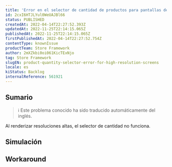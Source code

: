 ```yaml
---
title: 'Error en el selector de cantidad de productos para pantallas de alta resolución'
id: 2cxI6HTJLYul0WeUAJBl66
status: PUBLISHED
createdAt: 2022-04-14T22:27:52.393Z
updatedAt: 2022-11-25T22:14:15.065Z
publishedAt: 2022-11-25T22:14:15.065Z
firstPublishedAt: 2022-04-14T22:27:52.754Z
contentType: knownIssue
productTeam: Store Framework
author: 2mXZkbi0oi061KicTExNjo
tag: Store Framework
slugEN: product-quantity-selector-error-for-high-resolution-screens
locale: es
kiStatus: Backlog
internalReference: 561921
---
```


## Sumario

>ℹ️ Este problema conocido ha sido traducido automáticamente del inglés.


Al renderizar resoluciones altas, el selector de cantidad no funciona.



## Simulación



## Workaround



